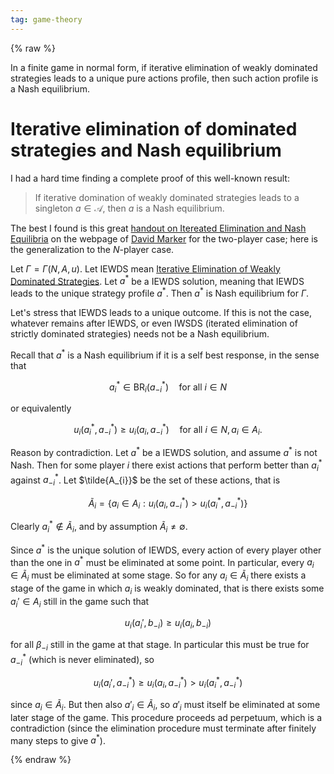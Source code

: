 ```yaml
---
tag: game-theory
---
```


{% raw %}

In a finite game in normal form, if iterative elimination of weakly dominated strategies leads to a unique pure actions profile, then such action profile is a Nash equilibrium. 

# Iterative elimination of dominated strategies and Nash equilibrium

I had a hard time finding a complete proof of this well-known result: 

> If iterative domination of weakly dominated strategies leads to a singleton $a \in \mathcal{A}$, then $a$ is a Nash equilibrium.

The best I found is this great [handout on Itereated Elimination and Nash Equilibria](https://homepages.math.uic.edu/~marker/stat473-S16/IESDS.pdf) on the webpage of [David Marker](https://homepages.math.uic.edu/~marker/stat473-S16/) for the two-player case; here is the generalization to the $N$-player case.

Let $\Gamma = \Gamma(N, A, u)$. Let IEWDS mean [Iterative Elimination of Weakly Dominated Strategies](https://www.youtube.com/watch?v=E9IBWofIglc). Let $a^{\ast}$ be a IEWDS solution, meaning that IEWDS leads to the unique strategy profile $a^{\ast}$. Then $a^{\ast}$ is Nash equilibrium for $\Gamma$.

Let's stress that IEWDS leads to a unique outcome. If this is not the case, whatever remains after IEWDS, or even IWSDS (iterated elimination of strictly dominated strategies) needs not be a Nash equilibrium.

Recall that $a^{\ast}$ is a Nash equilibrium if it is a self best response, in the sense that

$$
a^{\ast}_{i} \in \text{BR}_{i}(a^{\ast}_{-i}) \quad \text{for all } i \in N
$$

or equivalently

$$
u_{i}(a^{\ast}_{i}, a^{\ast}_{-i}) \geq u_{i}(a_{i}, a^{\ast}_{-i})  \quad \text{for all } i \in N, a_{i} \in A_{i}.
$$

Reason by contradiction. Let $a^{\ast}$ be a IEWDS solution, and assume $a^{\ast}$ is not Nash. Then for some player $i$ there exist actions that perform better than $a^{\ast}_{i}$ against $a^{\ast}_{-i}$. Let $\tilde{A_{i}}$ be the set of these actions, that is

$$
\tilde{A}_{i} =
\{ a_{i} \in A_{i}: u_{i}(a_{i}, a^{\ast}_{-i}) > u_{i}(a^{\ast}_{i}, a^{\ast}_{-i}) \}
$$

Clearly $a^{\ast}_{i} \notin \tilde{A}_{i}$, and by assumption $\tilde{A}_{i} \neq \emptyset$.

Since $a^{\ast}$ is the unique solution of IEWDS, every action of every player other than the one in $a^{\ast}$ must be eliminated at some point. In particular, every $a_{i} \in \tilde{A}_{i}$ must be eliminated at some stage. So for any $a_{i} \in \tilde{A}_{i}$ there exists a stage of the game in which $a_{i}$ is weakly dominated, that is there exists some $a_{i}' \in A_{i}$ still in the game such that

$$
u_{i}(a_{i}', b_{-i}) \geq u_{i}(a_{i}, b_{-i})
$$

for all $\beta_{-i}$ still in the game at that stage. In particular this must be true for $a^{\ast}_{-i}$ (which is never eliminated), so

$$
u_{i}(a_{i}', a^{\ast}_{-i}) \geq u_{i}(a_{i}, a^{\ast}_{-i}) > u_{i}(a^{\ast}_{i}, a^{\ast}_{-i})
$$

since $a_{i} \in \tilde{A}_{i}$. But then also $a'_{i} \in \tilde{A}_{i}$, so $a'_{i}$ must itself be eliminated at some later stage of the game. This procedure proceeds ad perpetuum, which is a contradiction (since the elimination procedure must terminate after finitely many steps to give $a^{\ast}$).

{% endraw %}